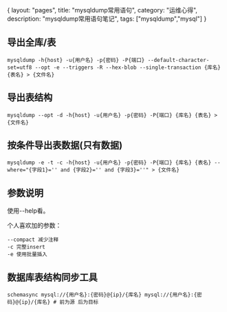 {
layout: "pages",
title: "mysqldump常用语句",
category: "运维心得",
description: "mysqldump常用语句笔记",
tags: ["mysqldump","mysql"]
}


## 导出全库/表

```
mysqldump -h{host} -u{用户名} -p{密码} -P{端口} --default-character-set=utf8 --opt -e --triggers -R --hex-blob --single-transaction {库名} {表名} > {文件名}
```

## 导出表结构

```
mysqldump --opt -d -h{host} -u{用户名} -p{密码} -P{端口} {库名} {表名} > {文件名}
```

## 按条件导出表数据(只有数据)

```
mysqldump -e -t -c -h{host} -u{用户名} -p{密码} -P{端口} {库名} {表名} --where="{字段1}='' and {字段2}='' and {字段3}=''" > {文件名}
```

## 参数说明

使用--help看。

个人喜欢加的参数：

```
--compact 减少注释
-c 完整insert 
-e 使用批量插入
```

## 数据库表结构同步工具

```
schemasync mysql://{用户名}:{密码}@{ip}/{库名} mysql://{用户名}:{密码}@{ip}/{库名} # 前为源 后为目标
```
